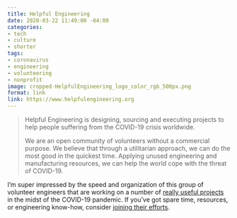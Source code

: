 ```yaml
---
title: Helpful Engineering
date: 2020-03-22 11:49:00 -04:00
categories:
- tech
- culture
- shorter
tags:
- coronavirus
- engineering
- volunteering
- nonprofit
image: cropped-HelpfulEngineering_logo_color_rgb_500px.png
format: link
link: https://www.helpfulengineering.org
---
```


> Helpful Engineering is designing, sourcing and executing projects to help people suffering from the COVID-19 crisis worldwide.
> 
> We are an open community of volunteers without a commercial purpose. We believe that through a utilitarian approach, we can do the most good in the quickest time. Applying unused engineering and manufacturing resources, we can help the world cope with the threat of COVID-19.

I’m super impressed by the speed and organization of this group of volunteer engineers that are working on a number of [really useful projects](https://docs.google.com/document/d/1cM87eJdXhP_8e9gJJZ_SnZXdo_huWsBmMzcqYWbhEOg/edit#heading=h.ri325rphx0lu) in the midst of the COVID-19 pandemic. If you’ve got spare time, resources, or engineering know-how, consider [joining their efforts](https://docs.google.com/forms/d/e/1FAIpQLScu-4OOB5dGLWoSIA33CkAH__LE6b_M2PKRh0z6PMavL39uUQ/viewform).